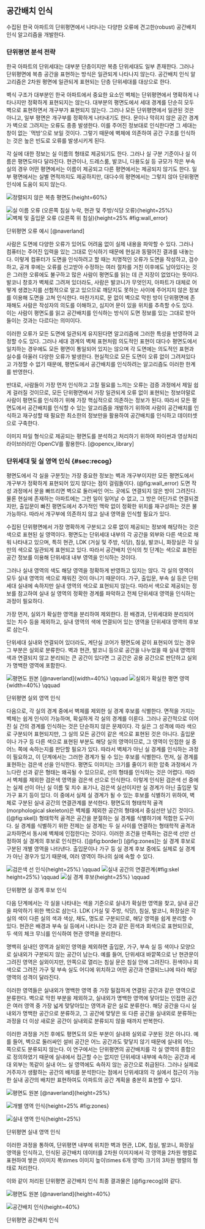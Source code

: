 ## 공간배치 인식

수집된 한국 아파트의 단위평면에서 나타나는 다양한 오류에 견고한(robust) 공간배치 인식 알고리즘을 개발한다.

### 단위평면 분석 전략

한국 아파트의 단위세대는 대부분 단층이지만 복층 단위세대도 일부 존재한다.
그러나 단위평면에 복층 공간을 표현하는 방식은 일관되게 나타나지 않는다.
공간배치 인식 알고리즘은 2차원 평면에 일관되게 표현되는 단층 단위세대를 대상으로 한다.

벽식 구조가 대부분인 한국 아파트에서 중요한 요소인 벽체는
단위평면에서 명확하게 나타나지만 정확하게 표현되지는 않는다.
대부분의 평면도에서 세대 경계를 단순히 모두 벽으로 표현하면서
개구부가 표현되지 않는다.
그러나 모든 단위평면에서 일관된 것은 아니고, 일부 평면은 개구부를 정확하게 나타내기도 한다.
문이나 막히지 않은 공간 경계가 벽으로 그려지는 오류도 종종 발생한다.
이를 주어진 정보대로 인식한다면 그 세대는 창이 없는 \`먹방'으로 보일 것이다.
그렇기 때문에 벽체에 의존하여 공간 구조를 인식하는 것은
높은 빈도로 오류를 발생시키게 된다.

각 실에 대한 정보는 실 이름의 형태로 제공되기도 한다.
그러나 실 구분 기준이나 실 이름은 평면도마다 달라진다.
현관이나, 드레스룸, 발코니, 다용도실 등 규모가 작은 부속실의 경우
어떤 평면에서는 이름이 제공되고 다른 평면에서는 제공되지 않기도 한다.
일부 평면에서는 실별 면적까지도 제공하지만, 대다수의 평면에서는 그렇지 않아
단위평면 인식에 도움이 되지 않는다.

<div id="fig:c">

![정렬되지 않은 복층 평면도](fp_multifloor.jpg){height=60%}

![실 이름 오류 (오른쪽 침실 누락, 현관 및 주방/식당 오류)](fp_label_error.jpg){height=25%}
![벽체 및 출입문 오류 (오른쪽 위 침실)](fp_wall_error.jpg){height=25% #fig:wall_error}

단위평면 오류 예시 [@naverland]
</div>

사람은 도면에 다양한 오류가 있어도 어려움 없이 실제 내용을 파악할 수 있다.
그러나 컴퓨터는 주어진 입력을 있는 그대로 인식하기 때문에 현실과 동떨어진 결과를 내놓는다.
이렇게 컴퓨터가 도면을 인식하려고 할 때는 치명적인 오류가
도면을 작성하고, 검수하고, 공개 후에는 오류를 신고받아 수정하는
여러 절차를 거친 이후에도 남아있다는 것은
그러한 오류에도 불구하고 많은 사람이 평면도를 읽는 데 큰 지장이 없었다는 뜻이다.
발코니 창호가 벽체로 그려져 있더라도,
사람은 발코니가 무엇인지, 아파트가 대체로 어떻게 생겼는지를 선험적으로 알고 있으므로
깨닫지도 못하는 사이에 주어지지 않은 정보를 이용해 도면을 고쳐 인식한다.
마찬가지로, 문 없이 벽으로 막힌 방이 단위평면에 존재해도
사람은 작성자의 의도를 이해하고, 심지어 문이 있을 위치를 추측할 수도 있다.
이는 사람이 평면도를 읽고 공간배치를 인식하는 방식이
도면 정보를 있는 그대로 받아들이는 것과는 다르다는 의미이다.

이러한 오류가 모든 도면에 일관되게 유지된다면
알고리즘에 그러한 특성을 반영하여 교정할 수도 있다.
그러나 세대 경계의 벽체 표현처럼 의도적인 표현이 대다수 평면도에서 일치하는 경우에도
모든 평면이 통일되어 있지는 않으며
각 도면에는 의도적인 표현과 실수를 아울러 다양한 오류가 발생한다.
현실적으로 모든 도면이 오류 없이 그려져있다고 가정할 수 없기 때문에,
평면도에서 공간배치를 인식하려는 알고리즘도 이러한 한계를 반영한다.

반대로, 사람들이 가장 먼저 인식하고 고칠 필요를 느끼는 오류는
검증 과정에서 제일 쉽게 걸러질 것이므로,
모든 단위평면에서 가장 일관되게 오류 없이 표현되는 정보야말로
사람이 평면도를 인식하기 위해 가장 핵심적으로 의존하는 정보가 된다.
따라서 모든 평면도에서 공간배치를 인식할 수 있는 알고리즘을 개발하기 위하여
사람이 공간배치를 인식하고 재구성할 때 필요한 최소한의 정보만을 활용하여
공간배치를 인식하고 데이터셋으로 구축한다.

이미지 파일 형식으로 제공되는 평면도를 분석하고 처리하기 위하여
파이썬과 영상처리 라이브러리인 OpenCV를 활용한다. [@opencv_library]

### 단위세대 및 실 영역 인식 {#sec:recog}

평면도에서 각 실을 구분짓는 가장 중요한 정보는 벽과 개구부이지만
모든 평면도에서 개구부가 정확하게 표현되어 있지 않다는 점이 걸림돌이다. (@fig:wall_error)
도면 작성 과정에서 문을 빠뜨리면 벽으로 둘러싸인 어느 곳에도 연결되지 않은 방이 그려진다.
물론 현실에 존재하는 아파트에는 그런 일이 일어날 수 없고, 그 방은 어딘가로 연결되겠지만,
출입문이 빠진 평면도에서 추가적인 맥락 없이 정확한 위치를 재구성하는 것은 불가능하다.
따라서 개구부에 의존하지 않고 실내 영역을 인식할 필요가 있다.

수집된 단위평면에서
가장 명확하게 구분되고 오류 없이 제공되는 정보에 해당하는 것은
색으로 표현된 실 영역이다.
평면도는 단위세대 내부의 각 공간을 외부와 다른 색으로 채워 나타내고 있으며,
특히 현관, LDK (거실 및 주방, 식당), 침실, 발코니, 화장실은
각 실만의 색으로 일관되게 표현되고 있다.
따라서 공간배치 인식의 첫 단계는
색으로 표현된 공간 정보를 이용해 단위세대 내부 영역을 인식하는 것이다.

그러나 실내 영역의 색도 해당 영역을 정확하게 반영하고 있지는 않다.
각 실의 영역이 모두 실내 영역의 색으로 채워진 것이 아니기 때문이다.
가구, 출입문, 부속 실 등은 단위세대 실내에 속하지만 실내 영역의 색으로 표현되지 않는다.
따라서 색으로 제공되는 정보를 참고하여
실내 실 영역의 정확한 경계를 파악하고 전체 단위세대 영역을 인식하는 과정이 필요하다.

가장 먼저, 실외가 확실한 영역을 분리하여 제외한다.
흰 배경과, 단위세대와 분리되어 있는 치수 등을 제외하고,
실내 영역의 색에 연결되어 있는 영역을 단위세대 영역의 후보로 삼는다.

단위세대 실내와 연결되어 있더라도,
계단실 코어가 평면도에 같이 표현되어 있는 경우 그 부분은 실외로 분류한다.
벽과 현관, 발코니 등으로 공간을 나누었을 때
실내 영역의 색과 연결되지 않고 분리되는 큰 공간이 있다면
그 공간은 공용 공간으로 판단하고 실외가 명백한 영역에 포함한다.

<div id="fig:d">

![평면도 원본 [@naverland]](fp_1.png){width=40%} \qquad
![실외가 확실한 평면 영역](fp_2.png){width=40%} \qquad

단위평면 실외 영역 인식
</div>

다음으로,
각 실의 경계 중에서 벽체를 제외한 실 경계 후보를 식별한다.
면적을 가지는 벽체는 쉽게 인식이 가능하며, 확실하게 각 실의 경계를 이룬다.
그러나 공간적으로 이어진 실 간의 경계를 인식하는 것은 단순하지 않은 문제이다.
각 실은 그 성격에 따라 색으로 구분되어 표현되지만, 그 실의 모든 공간이 같은 색으로 표현된 것은 아니다.
출입문이나 가구 등 다른 색으로 표현된 부분도 해당 실의 영역이므로, 그 영역이 인접한 실 중 어느 쪽에 속하는지를 판단할 필요가 있다.
따라서 벽체가 아닌 실 경계를 인식하는 과정이 필요하고,
이 단계에서는 그러한 경계가 될 수 있는 후보를 식별한다.
먼저,
실 경계를 표현하는 검은색 선을 인식한다.
평면도 이미지는 크기를 줄이기 위한 압축 과정에서 가느다란 선과 같은 형태는 왜곡될 수 있으므로,
선의 형태를 인식하는 것은 어렵다.
따라서 벽체를 제외한 검은색 영역을 검은색 선으로 인식한다.
이렇게 인식된 검은색 선 중에는
실제 선이 아닌 실 이름 및 치수 표기나,
검은색 실선이지만 실 경계가 아닌
출입문 및 가구 표기 등이 있다.
이 중에서 실제 실 경계가 될 수 있는 후보를 식별하기 위하여,
벽체로 구분된 실내 공간의 연결관계를 분석한다.
평면도의 형태학적 골격 (morphological skeleton)은
벽체를 제외한 공간의 형태에서 중심선만 남긴 것이다.
([@fig:skel])
형태학적 골격은 공간을 분절하는 실 경계를 식별하기에 적합한 도구이다.
실 경계를 식별하기 위한 전제는
실 경계는 두 실 사이를 연결하는 형태학적 골격과 교차하면서
동시에 벽체에 인접한다는 것이다.
이러한 조건을 만족하는 검은색 선만 선정하여
실 경계의 후보로 인식한다.
([@fig:border])
[@fig:zones]는 실 경계 후보로 구분된 개별 영역을 나타낸다.
출입문이나 가구 등
실 경계 후보 중에도 실제로 실 경계가 아닌 경우가 있기 때문에,
여러 영역이 하나의 실에 속할 수 있다.

<div id="fig:border">

![검은색 선 인식](fp_4.png){height=25%} \qquad
![실내 공간의 연결관계](fp_3.png){#fig:skel height=25%} \qquad
![실 경계 후보](fp_6.png){height=25%} \qquad

단위평면 실 경계 후보 인식
</div>

다음 단계에서는
각 실을 나타내는 색을 기준으로 실내가 확실한 영역을 찾고,
실내 공간을 파악하기 위한 핵으로 삼는다.
LDK (거실 및 주방, 식당), 침실, 발코니, 화장실은
각 실의 색이 다른 실의 색과 색상, 채도, 명도로 구분되므로,
해당 영역을 쉽게 분리할 수 있다.
현관은 배경과 부속 실 등에서 나타나는 것과 같은 흰색과 회색으로 표현되므로,
두 색의 체크 무늬를 인식하여 현관 영역을 분리한다.

명백히 실내인 영역과 실외인 영역을 제외하면
출입문, 가구, 부속 실 등 색이나 모양으로 실내외가 구분되지 않는 공간이 남는다.
예를 들어, 단위세대 바깥쪽으로 난 현관문이 그려진 영역은 실외이지만,
안쪽으로 열리는 침실 문은 침실 안에 그려진다.
흰색이나 회색으로 그려진 가구 및 부속 실도
어디에 위치하고 어떤 공간과 연결되느냐에 따라 해당 영역의 성격이 달라진다.

이러한 영역들은 실내외가 명백한 영역 중 가장 밀접하게 연결된 공간과 같은 영역으로 분류한다.
벽으로 막힌 부분을 제외하고,
실내외가 명백한 영역에 닿아있는 인접한 공간은
여러 영역 중 가장 넓게 맞닿아있는 영역과 같은 실로 분류한다.
해당 공간을 다시 실내외가 명백한 공간으로 분류하고,
그 공간에 맞닿은 또 다른 공간을 실내외로 분류하는 과정을
더 이상 새로운 공간이 실내외로 분류되지 않을 때까지 반복한다.

이러한 과정을 거친 후에도 평면도의 모든 부분이 실내와 실외로 구분된 것은 아니다.
예를 들어,
벽으로 둘러싸인 설비 공간은 어느 공간과도 맞닿지 않기 때문에
실내외 어느 쪽으로도 분류되지 않는다.
이 연구에서는 단위평면의 공간배치를 각 실 영역의 종합으로 정의하였기 때문에
실내에서 접근할 수는 없지만 단위세대 내부에 속하는 공간과
세대 외부는 똑같이 실내 어느 실 영역에도 속하지 않는 공간으로 취급된다.
그러나 실제로 거주자가 생활하는 공간의 배치를 분석한다는 점에서
단위세대의 각 실에서 접근이 가능한 실내 공간의 배치만 표현하여도
아파트의 공간 계획을 충분히 표현할 수 있다.

<div id="fig:e">

![평면도 원본 [@naverland]](floorplan.jpg){height=25%}

![개별 영역 인식](fp_zones.png){height=25% #fig:zones}

![실내 영역 인식](fp_indoor.png){height=25%}

단위평면 실내 영역 인식
</div>

이러한 과정을 통하여,
단위평면 내부에 위치한
벽과 현관, LDK, 침실, 발코니, 화장실 영역을 인식하고,
인식된 공간배치 데이터를
2차원 이미지에서 각 영역을 2차원 행렬로 표현하여 쌓은
(이미지 폭\times 이미지 높이\times 6개 영역) 크기의 3차원 행렬의 형태로 처리한다.

이와 같이 처리된 단위평면 공간배치 인식 최종 결과물은 [@fig:recog]와 같다.

<div id="fig:recog">

![평면도 원본 [@naverland]](fp_before.png){height=40%}

![공간배치 인식](fp_after.png){height=40%}

단위평면 공간배치 인식
</div>
